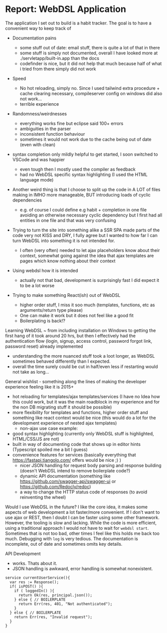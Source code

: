 # Report: WebDSL Application

The application I set out to build is a habit tracker. The goal is to have a convenient way to keep track of 


- Documentation pains
  - some stuff out of date: email stuff, there is quite a lot of that in there
  - some stuff is simply not documented, overall I have looked more at ./servletapp/built-in.app than the docs
  - codefinder is nice, but it did not help that much because half of what i tried from there simply did not work
- Speed
  - No hot reloading, simply no. Since I used tailwind extra procedure + cache clearing necessary, compileserver config on windows did also not work...
  - terrible experience
- Randomness/weirdnesses
  - everything works fine but eclipse said 100+ errors
  - ambiguities in the parser
  - inconsistent function behaviour
  - sometimes it would not work due to the cache being out of date (even with clean)
- syntax completion only mildly helpful to get started, I soon switched to VSCode and was happier
  - even tough then I mostly used the compiler as feedback
  - had no WebDSL specific syntax highlighting (I used the HTML language mode)
- Another weird thing is that I choose to split up the code in A LOT of files making in IMHO more manageable, BUT introducing loads of cyclic dependencies
  - e.g. of course I could define e.g habit + completion in one file avoiding an otherwise necessary cyclic dependency but I first had all entities in one file and that was very confusing
- Trying to turn the site into something alike a SSR SPA made parts of the code very not KISS and DRY, I fully agree but I wanted to how far I can turn WebDSL into something it is not intended for.
  - I often (very often) needed to let ajax placeholders know about their context, somewhat going against the idea that ajax templates are pages which know nothing about their context


- Using webdsl how it is intended
  - actually not that bad, development is surprisingly fast I did expect it to be a lot worse
- Trying to make something React(ish) out of WebDSL
  - higher order stuff, I miss it soo much (templates, functions, etc as arguments/return type please)
  - One can make it work but it does not feel like a good fit
  - Boilerplating is back!?

Learning WebDSL
  ~ from including installation on Windows to getting the first hang of it took around 20 hrs, but then I effectively had the authentication flow (login, signup, access control, password forgot link, password reset) already implemented
  - understanding the more nuanced stuff took a loot longer, as WebDSL sometimes behaved differently than I expected.
  - overall the time surely could be cut in half/even less if restarting would not take as long...

General wishlist - something along the lines of making the developer experience feeling like it is 2015+
- hot reloading for templates/ajax templates/services (I have no Idea how this could work, but it was the main roadblock in my experience and for the non DB migrating stuff it should be possible)
- more flexibility for templates and functions, higher order stuff and something like react context would be nice (this would do a lot for the development experience of nested ajax templates)
  - non-ajax use case example: 
- good syntax highlighting (currently only WebDSL stuff is highlighted, HTML/CSS/JS are not)
- built in way of documenting code that shows up in editor hints (Typescript spoiled me a bit I guess)
- convenience features for services (basically everything that https://fastapi.tiangolo.com/ offers would be nice ;) )
  - nicer JSON handling for request body parsing and response building (doesn't WebDSL intend to remove boilerplate code?)
  - dynamic API documentation (something like https://github.com/swagger-api/swagger-ui or https://github.com/Redocly/redoc)
  - a way to change the HTTP status code of responses (to avoid reinventing the wheel)

Would I use WebDSL in the future? I like the core idea, it makes some aspects of web development a lot faster/more convenient. If I don't want to use ajax or REST, then I doubt I can be faster using some other framework.
However, the tooling is slow and lacking. While the code is more efficient, using a traditional approach I would not have to wait for `webdsl start`. Sometimes that is not too bad, other times I feel like this holds me back too much. Debugging with `log` is very tedious. The documentation is incomplete, out of date and sometimes omits key details. 

API Development
- works. Thats about it.
- JSON handling is awkward, error handling is somewhat nonexistent.


```
service currentUserService(){
  var res := Response();
  if( isPOST() ){
    if ( loggedIn() ){
      return Ok(res, principal.json());
    } else { // BOILERPLATE
      return Err(res, 401, "Not authenticated");
    }
  } else { // BOILERPLATE
    return Err(res, "Invalid request");
  }
}
```